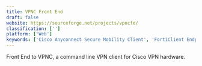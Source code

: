 ```yaml
---
title: VPNC Front End
draft: false 
website: https://sourceforge.net/projects/vpncfe/
classification: ['']
platform: ['Web']
keywords: ['Cisco Anyconnect Secure Mobility Client', 'FortiClient Endpoint Protection', 'LogMeIn Hamachi', 'MAXQDA', 'OpenConnect', 'OpenVPN', 'OpenVPN MI GUI', 'Plato', 'Pulse Secure', 'Quirkos', 'SoftEther VPN', 'Tunnelblick', 'VPN Tracker', 'Viscosity', 'fruho', 'mailbutler.io Shimo', 'sshuttle', 'tunXten']
---
```

Front End to VPNC, a command line VPN client for Cisco VPN hardware.